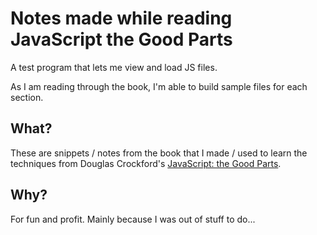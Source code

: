 Notes made while reading JavaScript the Good Parts
================================

A test program that lets me view and load JS files.

As I am reading through the book, I'm able to build sample files for each section.



What?
------------------------------------------------------------
These are snippets / notes from the book that I made / used to learn the techniques from Douglas Crockford's <a href="http://www.amazon.com/JavaScript-Good-Parts-Douglas-Crockford/dp/0596517742">JavaScript: the Good Parts</a>. 


Why?
------------------------------------------------------------
For fun and profit. Mainly because I was out of stuff to do...